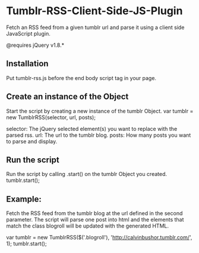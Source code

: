 Tumblr-RSS-Client-Side-JS-Plugin
================================

Fetch an RSS feed from a given tumblr url and parse it using a client side JavaScript plugin.

@requires jQuery v1.8.*

Installation
------------------------
Put tumblr-rss.js before the end body script tag in your page.

<script src="/javascripts/tumblr-rss.js"></script>

Create an instance of the Object
------------------------
Start the script by creating a new instance of the tumblr Object.
var tumblr = new TumblrRSS(selector, url, posts);

selector: The jQuery selected element(s) you want to replace with the parsed rss.
url: The url to the tumblr blog.
posts: How many posts you want to parse and display.

Run the script
------------------------
Run the script by calling .start() on the tumblr Object you created.
tumblr.start();

Example:
------------------------
Fetch the RSS feed from the tumblr blog at the url defined in the second parameter. The script will parse one post into html and the elements that match the class blogroll will be updated with the generated HTML.

var tumblr = new TumblrRSS($('.blogroll'), 'http://calvinbushor.tumblr.com/', 1);
tumblr.start();

